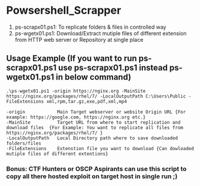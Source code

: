 # Powsershell_Scrapper
1. ps-scrapx01.ps1:  To replicate folders & files in controlled way
2. ps-wgetx01.ps1: Download/Extract mutiple files of different extension from HTTP web server or Repository at single place

## Usage Example (If you want to run ps-scrapx01.ps1 use ps-scrapx01.ps1 instead ps-wgetx01.ps1 in below command)
```.\ps-wgetx01.ps1 -origin https://nginx.org -MainSite https://nginx.org/packages/rhel/7/ -LocalOutputPath C:\Users\Public -FileExtensions xml,rpm,tar.gz,exe,pdf,xml,mp4```
```
-origin            Main Target webserver or website Origin URL {For example: https://google.com, https://nginx.org etc.}
-MainSite          Target URL from where to start replication and download files  {For Example: You want to replicate all files from https://nginx.org/packages/rhel/7/ }
-LocalOutputPath   Local Directory path where to save downloaded folders/files
-FileExtensions    Extenstion file you want to download {Can dowloaded mutiple files of different extentions}
```

### Bonus: CTF Hunters or OSCP Aspirants can use this script to copy all there hosted exploit on target host in single run ;)

